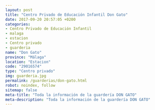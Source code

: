 ```yaml
---
layout: post
title: "Centro Privado de Educación Infantil Don Gato"
date: 2017-09-20 20:57:05 +0200
categories:
- Centro Privado de Educación Infantil
- malaga
- estacion
- Centro privado
- guarderia
name: "Don Gato"
province: "Málaga"
location: "Estacion"
code: "29016574"
type: "Centro privado"
img: guarderia.jpg
permalink: /guarderias/don-gato.html
robot: noindex, follow
sitemap: false
meta-title: "Toda la información de la guardería DON GATO"
meta-description: "Toda la información de la guardería DON GATO"
---
```

